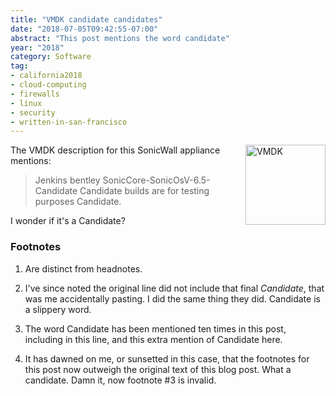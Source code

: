 ```yaml
---
title: "VMDK candidate candidates"
date: "2018-07-05T09:42:55-07:00"
abstract: "This post mentions the word candidate"
year: "2018"
category: Software
tag:
- california2018
- cloud-computing
- firewalls
- linux
- security
- written-in-san-francisco
---
```

<p><img src="https://rubenerd.com/files/2014/virtualbox-vmdk.png" alt="VMDK" style="width:128px; height:128px; float:right; margin:0 0 1em 2em;" /></p>

The VMDK description for this SonicWall appliance mentions:

> Jenkins bentley SonicCore-SonicOsV-6.5-Candidate Candidate builds are for testing purposes Candidate.

I wonder if it's a Candidate?

### Footnotes

1. Are distinct from headnotes.

2. I've since noted the original line did not include that final *Candidate*, that was me accidentally pasting. I did the same thing they did. Candidate is a slippery word.

3. The word Candidate has been mentioned ten times in this post, including in this line, and this extra mention of Candidate here.

4. It has dawned on me, or sunsetted in this case, that the footnotes for this post now outweigh the original text of this blog post. What a candidate. Damn it, now footnote #3 is invalid.

